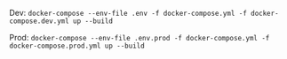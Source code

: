 Dev:
`docker-compose --env-file .env -f docker-compose.yml -f docker-compose.dev.yml up --build`

Prod:
`docker-compose --env-file .env.prod -f docker-compose.yml -f docker-compose.prod.yml up --build`

